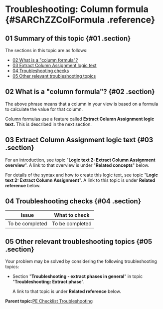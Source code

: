 # Troubleshooting: Column formula {#SARChZZColFormula .reference}

## 01 Summary of this topic {#01 .section}

The sections in this topic are as follows:

-   [02 What is a "column formula"?](#02)
-   [03 Extract Column Assignment logic text](#03)
-   [04 Troubleshooting checks](#04)
-   [05 Other relevant troubleshooting topics](#05)

## 02 What is a "column formula"? {#02 .section}

The above phrase means that a column in your view is based on a formula to calculate the value for that column.

Column formulas use a feature called **Extract Column Assignment logic text.** This is described in the next section.

## 03 Extract Column Assignment logic text {#03 .section}

For an introduction, see topic "**Logic text 2: Extract Column Assignment overview**". A link to that overview is under "**Related concepts**" below.

For details of the syntax and how to create this logic text, see topic "**Logic text 2: Extract Column Assignment**". A link to this topic is under **Related reference** below.

## 04 Troubleshooting checks {#04 .section}

|Issue|What to check|
|-----|-------------|
|To be completed|To be completed|

## 05 Other relevant troubleshooting topics {#05 .section}

Your problem may be solved by considering the following troubleshooting topics:

-   Section "**Troubleshooting - extract phases in general**" in topic "**Troubleshooting: Extract phase**".

    A link to that topic is under **Related reference** below.


**Parent topic:**[PE Checklist Troubleshooting](../html/AAR905PMChecklistTr.md)

